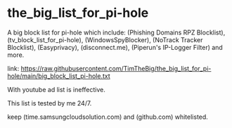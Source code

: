 # the_big_list_for_pi-hole
 A big block list for pi-hole which include: (Phishing Domains RPZ Blocklist), (tv_block_list_for_pi-hole), (WindowsSpyBlocker), (NoTrack Tracker Blocklist), (Easyprivacy), (disconnect.me), (Piperun's IP-Logger Filter) and more.

link:
https://raw.githubusercontent.com/TimTheBig/the_big_list_for_pi-hole/main/big_block_list_pi-hole.txt

With youtube ad list is ineffective.

This list is tested  by me 24/7.

keep (time.samsungcloudsolution.com) and (github.com) whitelisted.

